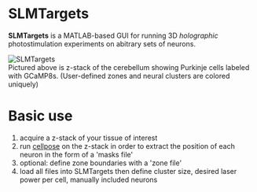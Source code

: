 # SLMTargets
**SLMTargets** is a MATLAB-based GUI for running 3D _holographic_ photostimulation experiments on abitrary sets of neurons.

![SLMTargets](https://user-images.githubusercontent.com/81040584/191542064-5f83f272-53fc-4393-b11a-1dc8494e90d4.gif)  
Pictured above is z-stack of the cerebellum showing Purkinje cells labeled with GCaMP8s.  (User-defined zones and neural clusters are colored uniquely)

# Basic use
1. acquire a z-stack of your tissue of interest
2. run [cellpose](https://github.com/MouseLand/cellpose) on the z-stack in order to extract the position of each neuron in the form of a 'masks file'
3. optional: define zone boundaries with a 'zone file'
4. load all files into SLMTargets then define cluster size, desired laser power per cell, manually included neurons
